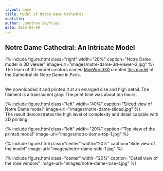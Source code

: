 ```yaml
---
layout: base
title: Model of Notre Dame Cathedral
subtitle:
author: Jonathan Seyfried
date: 2025-08-09
---
```


## Notre Dame Cathedral: An Intricate Model

{% include figure.html
  class="right"
  width="20%"
  caption="Notre Dame model in 3D viewer"
  image-url="images/notre-dame-3d-viewer-2.jpg"
%}
The team of 3D model creators named [MiniWorld3D](https://www.printables.com/@MiniWorld3D) created [this model](https://www.printables.com/model/274437-notre-dame-de-paris-france/files) of the Cathedral de Notre Dame in Paris.

<br style="clear: both">
We downloaded it and printed it at an enlarged size and high detail. The filament is a translucent gray. The print time was about ten hours. 

{% include figure.html
  class="left"
  width="40%"
  caption="Sliced view of Notre Dame model"
  image-url="images/notre-dame-sliced.jpg"
%}
<br style="clear: both">
The result demonstrates the high level of complexity and detail capable with 3D printing.

{% include figure.html
  class="left"
  width="20%"
  caption="Top view of the printed model"
  image-url="images/notre-dame-top-1.jpg"
%}

{% include figure.html
  class="center"
  width="20%"
  caption="Side view of the model"
  image-url="images/notre-dame-side-1.jpg"
%}

{% include figure.html
  class="center"
  width="20%"
  caption="Detail view of the rose window"
  image-url="images/notre-dame-rose-1.jpg"
%}